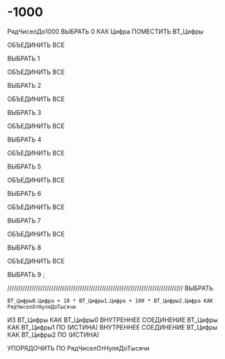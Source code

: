 # -1000
РядЧиселДо1000
ВЫБРАТЬ
	0 КАК Цифра
ПОМЕСТИТЬ ВТ_Цифры

ОБЪЕДИНИТЬ ВСЕ

ВЫБРАТЬ
	1

ОБЪЕДИНИТЬ ВСЕ

ВЫБРАТЬ
	2

ОБЪЕДИНИТЬ ВСЕ

ВЫБРАТЬ
	3

ОБЪЕДИНИТЬ ВСЕ

ВЫБРАТЬ
	4

ОБЪЕДИНИТЬ ВСЕ

ВЫБРАТЬ
	5

ОБЪЕДИНИТЬ ВСЕ

ВЫБРАТЬ
	6

ОБЪЕДИНИТЬ ВСЕ

ВЫБРАТЬ
	7

ОБЪЕДИНИТЬ ВСЕ

ВЫБРАТЬ
	8

ОБЪЕДИНИТЬ ВСЕ

ВЫБРАТЬ
	9
;

////////////////////////////////////////////////////////////////////////////////
ВЫБРАТЬ
	
	ВТ_Цифры0.Цифра + 10 * ВТ_Цифры1.Цифра + 100 * ВТ_Цифры2.Цифра КАК РядЧиселОтНуляДоТысячи
ИЗ
	ВТ_Цифры КАК ВТ_Цифры0
		ВНУТРЕННЕЕ СОЕДИНЕНИЕ ВТ_Цифры КАК ВТ_Цифры1
		ПО (ИСТИНА)
		ВНУТРЕННЕЕ СОЕДИНЕНИЕ ВТ_Цифры КАК ВТ_Цифры2
		ПО (ИСТИНА)

УПОРЯДОЧИТЬ ПО
	РядЧиселОтНуляДоТысячи
